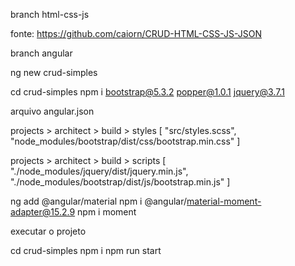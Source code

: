 branch html-css-js

fonte: https://github.com/caiorn/CRUD-HTML-CSS-JS-JSON

branch angular

ng new crud-simples

cd crud-simples 
npm i bootstrap@5.3.2 popper@1.0.1 jquery@3.7.1

arquivo angular.json

projects > architect > build > styles 
[
    "src/styles.scss",
    "node_modules/bootstrap/dist/css/bootstrap.min.css"
]

projects > architect > build > scripts 
[
    "./node_modules/jquery/dist/jquery.min.js",
    "./node_modules/bootstrap/dist/js/bootstrap.min.js"
]

ng add @angular/material
npm i @angular/material-moment-adapter@15.2.9
npm i moment

executar o projeto

cd crud-simples
npm i
npm run start